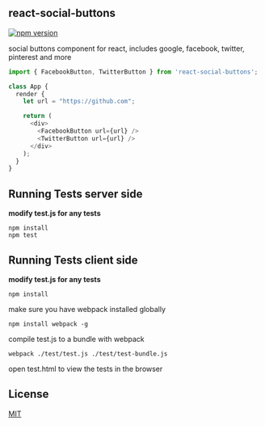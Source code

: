 ## react-social-buttons

[![npm version](https://badge.fury.io/js/detectie.svg)](https://badge.fury.io/js/detectie)

social buttons component for react, includes google, facebook, twitter, pinterest and more

``` js
import { FacebookButton, TwitterButton } from 'react-social-buttons';

class App {
  render {
    let url = "https://github.com";

    return (
      <div>
        <FacebookButton url={url} />
        <TwitterButton url={url} />
      </div>
    );
  }
}
```

## Running Tests server side

**modify test.js for any tests**

    npm install
    npm test

## Running Tests client side

**modify test.js for any tests**

    npm install

make sure you have webpack installed globally

`npm install webpack -g`

compile test.js to a bundle with webpack

	webpack ./test/test.js ./test/test-bundle.js

open test.html to view the tests in the browser

## License

[MIT](http://isekivacenz.mit-license.org/)